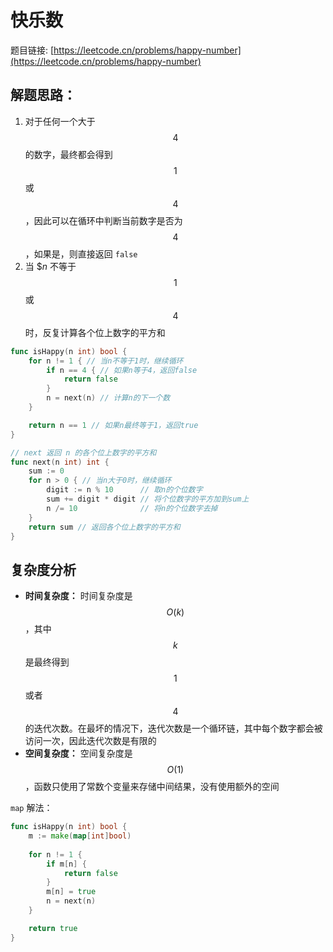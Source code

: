 # 快乐数

题目链接: [https://leetcode.cn/problems/happy-number](https://leetcode.cn/problems/happy-number)

## 解题思路：

1. 对于任何一个大于 $$4$$ 的数字，最终都会得到 $$1$$ 或 $$4$$，因此可以在循环中判断当前数字是否为 $$4$$，如果是，则直接返回 `false`
2. 当 $$n$ 不等于 $$1$$ 或 $$4$$ 时，反复计算各个位上数字的平方和

```go
func isHappy(n int) bool {
	for n != 1 { // 当n不等于1时，继续循环
		if n == 4 { // 如果n等于4，返回false
			return false
		}
		n = next(n) // 计算n的下一个数
	}

	return n == 1 // 如果n最终等于1，返回true
}

// next 返回 n 的各个位上数字的平方和
func next(n int) int {
	sum := 0
	for n > 0 { // 当n大于0时，继续循环
		digit := n % 10      // 取n的个位数字
		sum += digit * digit // 将个位数字的平方加到sum上
		n /= 10              // 将n的个位数字去掉
	}
	return sum // 返回各个位上数字的平方和
}
```

## 复杂度分析

- **时间复杂度：** 时间复杂度是 $$O(k)$$，其中 $$k$$ 是最终得到 $$1$$ 或者 $$4$$ 的迭代次数。在最坏的情况下，迭代次数是一个循环链，其中每个数字都会被访问一次，因此迭代次数是有限的
- **空间复杂度：** 空间复杂度是 $$O(1)$$，函数只使用了常数个变量来存储中间结果，没有使用额外的空间

`map` 解法：

```go
func isHappy(n int) bool {
	m := make(map[int]bool)
	
	for n != 1 {
		if m[n] {
			return false
		}
		m[n] = true
		n = next(n)
	}

	return true
}
```
